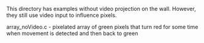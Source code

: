 This directory has examples without video projection on the wall. 
However, they still use video input to influence pixels. 

array_noVideo.c - pixelated array of green pixels that turn red for some time when movement is detected and then back to green 

